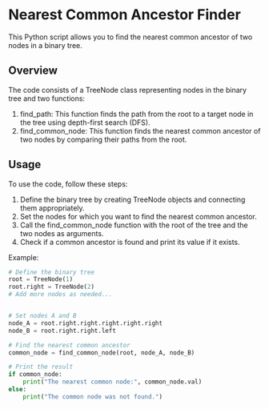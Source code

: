# Nearest Common Ancestor Finder

This Python script allows you to find the nearest common ancestor of two nodes in a binary tree.

## Overview

The code consists of a TreeNode class representing nodes in the binary tree and two functions:

1. find_path: This function finds the path from the root to a target node in the tree using depth-first search (DFS).
2. find_common_node: This function finds the nearest common ancestor of two nodes by comparing their paths from the root.

## Usage

To use the code, follow these steps:

1. Define the binary tree by creating TreeNode objects and connecting them appropriately.
2. Set the nodes for which you want to find the nearest common ancestor.
3. Call the find_common_node function with the root of the tree and the two nodes as arguments.
4. Check if a common ancestor is found and print its value if it exists.

Example:

```python
# Define the binary tree
root = TreeNode(1)
root.right = TreeNode(2)
# Add more nodes as needed...


# Set nodes A and B
node_A = root.right.right.right.right.right
node_B = root.right.right.left

# Find the nearest common ancestor
common_node = find_common_node(root, node_A, node_B)

# Print the result
if common_node:
    print("The nearest common node:", common_node.val)
else:
    print("The common node was not found.")
```
